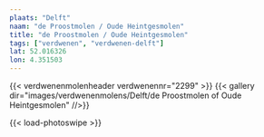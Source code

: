 ```yaml
---
plaats: "Delft"
naam: "de Proostmolen / Oude Heintgesmolen"
title: "de Proostmolen / Oude Heintgesmolen"
tags: ["verdwenen", "verdwenen-delft"]
lat: 52.016326
lon: 4.351503
---
```

{{< verdwenenmolenheader verdwenennr="2299" >}}
{{< gallery dir="images/verdwenenmolens/Delft/de Proostmolen of Oude Heintgesmolen" //>}}

{{< load-photoswipe >}}